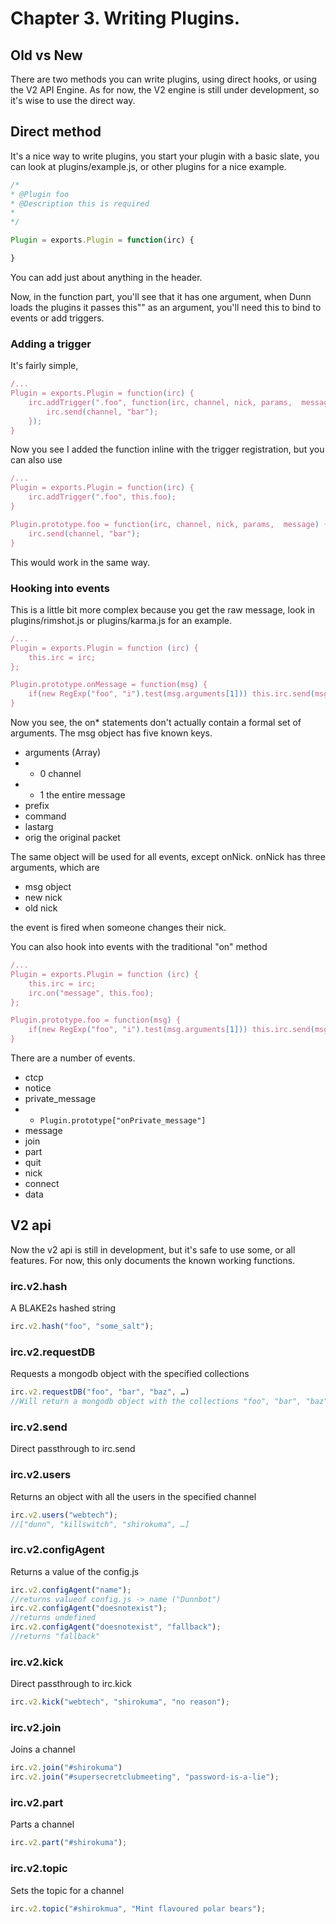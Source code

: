 # Chapter 3. Writing Plugins.
## Old vs New
There are two methods you can write plugins, using direct hooks, or using the V2 API Engine.
As for now, the V2 engine is still under development, so it's wise to use the direct way.

## Direct method

It's a nice way to write plugins, you start your plugin with a basic slate, you can look at plugins/example.js, or other plugins for a nice example.

```javascript
/*
* @Plugin foo
* @Description this is required
*
*/

Plugin = exports.Plugin = function(irc) {

}
```

You can add just about anything in the header.

Now, in the function part, you'll see that it has one argument, when Dunn loads the plugins it passes this"" as an argument, you'll need this to bind to events or add triggers.

### Adding a trigger

It's fairly simple,

```javascript
/...
Plugin = exports.Plugin = function(irc) {
	irc.addTrigger(".foo", function(irc, channel, nick, params,  message) {
		irc.send(channel, "bar");
	});
}
```

Now you see I added the function inline with the trigger registration, but you can also use 

```javascript
/...
Plugin = exports.Plugin = function(irc) {
	irc.addTrigger(".foo", this.foo);
}

Plugin.prototype.foo = function(irc, channel, nick, params,  message) {
	irc.send(channel, "bar");
}
```

This would work in the same way.

### Hooking into events
This is a little bit more complex because you get the raw message, look in plugins/rimshot.js or plugins/karma.js for an example.

```javascript
/...
Plugin = exports.Plugin = function (irc) {
	this.irc = irc;
};

Plugin.prototype.onMessage = function(msg) {
	if(new RegExp("foo", "i").test(msg.arguments[1])) this.irc.send(msg.arguments[0], "bar");
}
```

Now you see, the on* statements don't actually contain a formal set of arguments.
The msg object has five known keys.

* arguments (Array)
* * 0 channel
* * 1 the entire message
* prefix 
* command
* lastarg
* orig the original packet

The same object will be used for all events, except onNick.
onNick has three arguments, which are

* msg object
* new nick
* old nick

the event is fired when someone changes their nick.

You can also hook into events with the traditional "on" method

```javascript
/...
Plugin = exports.Plugin = function (irc) {
	this.irc = irc;
	irc.on("message", this.foo);
};

Plugin.prototype.foo = function(msg) {
	if(new RegExp("foo", "i").test(msg.arguments[1])) this.irc.send(msg.arguments[0], "bar");
}
```

There are a number of events.

* ctcp
* notice
* private_message
* * ```Plugin.prototype["onPrivate_message"]```
* message
* join
* part
* quit
* nick
* connect
* data

## V2 api

Now the v2 api is still in development, but it's safe to use some, or all features.
For now, this only documents the known working functions.

### irc.v2.hash

A BLAKE2s hashed string

```javascript
irc.v2.hash("foo", "some_salt");
```

### irc.v2.requestDB

Requests a mongodb object with the specified collections

```javascript
irc.v2.requestDB("foo", "bar", "baz", …)
//Will return a mongodb object with the collections "foo", "bar", "baz", or null if mongojs is not installed/the db is offline
```

### irc.v2.send

Direct passthrough to irc.send

### irc.v2.users

Returns an object with all the users in the specified channel

```javascript
irc.v2.users("webtech");
//["dunn", "killswitch", "shirokuma", …]
```

### irc.v2.configAgent

Returns a value of the config.js

```javascript
irc.v2.configAgent("name");
//returns valueof config.js -> name ("Dunnbot")
irc.v2.configAgent("doesnotexist");
//returns undefined
irc.v2.configAgent("doesnotexist", "fallback");
//returns "fallback"
```

### irc.v2.kick 

Direct passthrough to irc.kick

```javascript
irc.v2.kick("webtech", "shirokuma", "no reason");
```

### irc.v2.join

Joins a channel

```javascript
irc.v2.join("#shirokuma")
irc.v2.join("#supersecretclubmeeting", "password-is-a-lie");
```

### irc.v2.part

Parts a channel

```javascript
irc.v2.part("#shirokuma");
```

### irc.v2.topic

Sets the topic for a channel

```javascript
irc.v2.topic("#shirokmua", "Mint flavoured polar bears");
```
